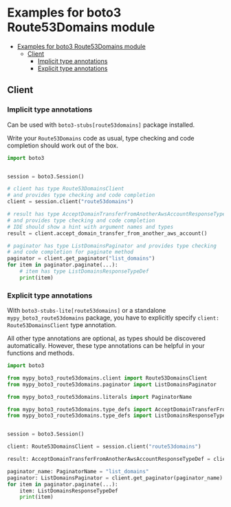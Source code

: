 <a id="examples-for-boto3-route53domains-module"></a>

# Examples for boto3 Route53Domains module

- [Examples for boto3 Route53Domains module](#examples-for-boto3-route53domains-module)
  - [Client](#client)
    - [Implicit type annotations](#implicit-type-annotations)
    - [Explicit type annotations](#explicit-type-annotations)

<a id="client"></a>

## Client

<a id="implicit-type-annotations"></a>

### Implicit type annotations

Can be used with `boto3-stubs[route53domains]` package installed.

Write your `Route53Domains` code as usual, type checking and code completion
should work out of the box.

```python
import boto3


session = boto3.Session()

# client has type Route53DomainsClient
# and provides type checking and code completion
client = session.client("route53domains")

# result has type AcceptDomainTransferFromAnotherAwsAccountResponseTypeDef
# and provides type checking and code completion
# IDE should show a hint with argument names and types
result = client.accept_domain_transfer_from_another_aws_account()

# paginator has type ListDomainsPaginator and provides type checking
# and code completion for paginate method
paginator = client.get_paginator("list_domains")
for item in paginator.paginate(...):
    # item has type ListDomainsResponseTypeDef
    print(item)
```

<a id="explicit-type-annotations"></a>

### Explicit type annotations

With `boto3-stubs-lite[route53domains]` or a standalone
`mypy_boto3_route53domains` package, you have to explicitly specify
`client: Route53DomainsClient` type annotation.

All other type annotations are optional, as types should be discovered
automatically. However, these type annotations can be helpful in your functions
and methods.

```python
import boto3

from mypy_boto3_route53domains.client import Route53DomainsClient
from mypy_boto3_route53domains.paginator import ListDomainsPaginator

from mypy_boto3_route53domains.literals import PaginatorName

from mypy_boto3_route53domains.type_defs import AcceptDomainTransferFromAnotherAwsAccountResponseTypeDef
from mypy_boto3_route53domains.type_defs import ListDomainsResponseTypeDef


session = boto3.Session()

client: Route53DomainsClient = session.client("route53domains")

result: AcceptDomainTransferFromAnotherAwsAccountResponseTypeDef = client.accept_domain_transfer_from_another_aws_account()

paginator_name: PaginatorName = "list_domains"
paginator: ListDomainsPaginator = client.get_paginator(paginator_name)
for item in paginator.paginate(...):
    item: ListDomainsResponseTypeDef
    print(item)
```
